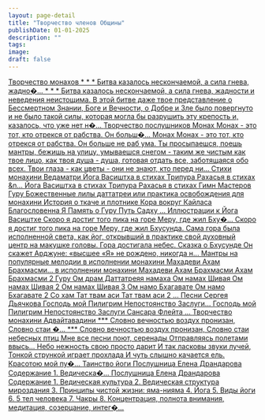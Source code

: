```yaml
---
layout: page-detail
title: "Творчество членов Общины"
publishDate: 01-01-2025
description: ""
tags:
image:
draft: false
---
```


[ Творчество монахов \* \* \* Битва казалось нескончаемой, а сила гнева, жадно�... \* \* \* Битва казалось нескончаемой, а сила гнева, жадности и неведения неистощима. В этой битве даже твое представление о Бессмертном Знании, Боге и Вечности, о Добре и Зле было повергнуто и не было такой силы, которая могла бы разрушить эту крепость и, казалось, что уже нет н�... ](/vsemirnaya-obshchina/tvorchestvo-chlenov-obshchiny/tvorchestvo-monakhov/) [ Творчество послушников Монах Монах - это тот, кто отрекся от рабства. Он больш�... Монах Монах - это тот, кто отрекся от рабства. Он больше не раб ума. Ты просыпаешся, поешь мантры, бежишь на улицу, умываешся снегом - таким же чистым как твое лицо, как твоя душа - душа, готовая отдать все, заботящаяся обо всех. Твои глаза - как цветы - они не знают, кто перед ни... ](/vsemirnaya-obshchina/tvorchestvo-chlenov-obshchiny/tvorchestvo-poslushnikov/) [ Стихи монахини Ведаматри Йога Васиштха в стихах Трипура Рахасья в стихах &n... Йога Васиштха в стихах Трипура Рахасья в стихах Гимн Мастеров Гуру Божественные лилы даттатреи или практика освобождения для монахини История о ткаче и плотнике Кора вокруг Кайласа Благословенна Я Память о Гуру Путь Садху ... ](/vsemirnaya-obshchina/tvorchestvo-chlenov-obshchiny/stikhi-monakhini-vedamatri/) [ Иллюстрации к Йога Васиштхе Скоро я достиг того пика на горе Меру, где жил Бху�... Скоро я достиг того пика на горе Меру, где жил Бхусунда. Сама гора была исполненной света, как йог, открывший в практике свой духовный центр на макушке головы. Гора достигала небес. Сказка о Бхусунде Он скажет Арджуне: «высшее «Я» не рождено, никогда н... ](/vsemirnaya-obshchina/tvorchestvo-chlenov-obshchiny/illyustratsii-k-yoga-vasishtkhe/) [ Мантры на популярные мелодии в исполнении монахини Махадеви Ахам Брахмасми... в исполнении монахини Махадеви Ахам Брахмасми Ахам Брахмасми 2 Гуру Ом драм Даттатреяя намаха Ом намах Шивая Ом намах Шивая 2 Ом намах Шивая 3 Ом намо Бхагавате Ом намо Бхагавате 2 Со хам Тат твам аси Тат твам аси 2 ... ](/vsemirnaya-obshchina/tvorchestvo-chlenov-obshchiny/mantry-na-populyarnye-melodii/) [ Песни Сергея Дьячкова  Господь мой Пилигрим Непостоянство Заслуги...  Господь мой Пилигрим Непостоянство Заслуги Сансара Флейта ... ](/vsemirnaya-obshchina/tvorchestvo-chlenov-obshchiny/pesni-sergeya-dyachkova/) [ Творчество монахини Адвайтавадини \*\*\* Словно вечностью воздух пронизан, Словно стаи �... \*\*\* Словно вечностью воздух пронизан, Словно стаи небесных птиц Мне все песни поют, серенады Отправляясь полетами ввысь... Небо нежность свою просто дарит И так ласковы звуки лучей, Тонкой стрункой играет прохлада И чуть слышно качается ель. Красотою мой пу�... ](/vsemirnaya-obshchina/tvorchestvo-chlenov-obshchiny/tvorchestvo-monakhini-advaytavadini/) [ Таинство йоги Послушница Елена Драндарова Содержание 1\. Ведическа�... Послушница Елена Драндарова Содержание 1\. Ведическая культура 2\. Ведическая структура мироздания 3\. Принципы чистой жизни: яма-нияма 4\. Йога 5\. Виды йоги 6\. 5 тел человека 7\. Чакры 8\. Концентрация, полнота внимания, медитация, созерцание, интег�... ](/vsemirnaya-obshchina/tvorchestvo-chlenov-obshchiny/tainstvo-yogi/) 

  
